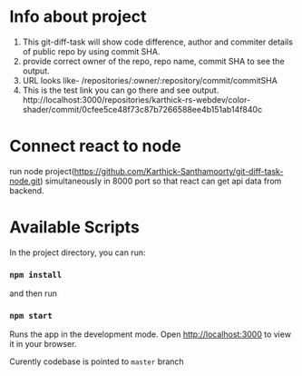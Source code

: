 # Info about project

1. This git-diff-task will show code difference, author and commiter details of public repo by using commit SHA.
2. provide correct owner of the repo, repo name, commit SHA to see the output.
3. URL looks like- /repositories/:owner/:repository/commit/commitSHA
4. This is the test link you can go there and see output.
http://localhost:3000/repositories/karthick-rs-webdev/color-shader/commit/0cfee5ce48f73c87b7266588ee4b151ab14f840c 

# Connect react to node
run node project(https://github.com/Karthick-Santhamoorty/git-diff-task-node.git) simultaneously in 8000 port so that react can get api data from backend.
# Available Scripts

In the project directory, you can run:
### `npm install`
and then run
### `npm start`

Runs the app in the development mode.
Open [http://localhost:3000](http://localhost:3000) to view it in your browser.

Curently codebase is pointed to `master` branch